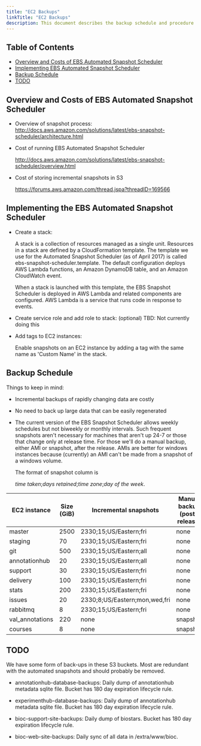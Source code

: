 ```yaml
---
title: "EC2 Backups"
linkTitle: "EC2 Backups"
description: This document describes the backup schedule and procedure for the the Bioconductor productio EC2 instances in AWS region `us-east-1`
---
```


## Table of Contents
- [Overview and Costs of EBS Automated Snapshot Scheduler](#overview)
- [Implementing EBS Automated Snapshot Scheduler](#implement)
- [Backup Schedule](#backup)
- [TODO](#todo)

<a name="overview"></a>
## Overview and Costs of EBS Automated Snapshot Scheduler 

* Overview of snapshot process:
http://docs.aws.amazon.com/solutions/latest/ebs-snapshot-scheduler/architecture.html

* Cost of running EBS Automated Snapshot Scheduler

    http://docs.aws.amazon.com/solutions/latest/ebs-snapshot-scheduler/overview.html

* Cost of storing incremental snapshots in S3

    https://forums.aws.amazon.com/thread.jspa?threadID=169566

<a name="implement"></a>
## Implementing the EBS Automated Snapshot Scheduler 

* Create a stack: 

  A stack is a collection of resources managed as
  a single unit. Resources in a stack are defined by a CloudFormation template.
  The template we use for the Automated Snapshot Scheduler (as of April
  2017) is called ebs-snapshot-scheduler.template. The default configuration
  deploys AWS Lambda functions, an Amazon DynamoDB table, and an Amazon 
  CloudWatch event.

  When a stack is launched with this template, the EBS Snapshot Scheduler is
  deployed in AWS Lambda and related components are configured. AWS Lambda
  is a service that runs code in response to events.

* Create service role and add role to stack: (optional)
    TBD: Not currently doing this

* Add tags to EC2 instances:

  Enable snapshots on an EC2 instance by adding a tag with the same
  name as 'Custom Name' in the stack.


<a name="backup"></a>
## Backup Schedule 

Things to keep in mind:
- Incremental backups of rapidly changing data are costly
- No need to back up large data that can be easily regenerated
- The current version of the EBS Snapshot Scheduler allows weekly schedules
  but not biweekly or monthly intervals. Such frequent snapshots aren't
  necessary for machines that aren't up 24-7 or those that change only
  at release time. For those we'll do a manual backup, either AMI
  or snapshot, after the release. AMIs are better for windows instances
  because (currently) an AMI can't be made from a snapshot of a windows
  volume.
 
  The format of snapshot column is 
 
  _time taken_;_days retained_;_time zone_;_day of the week_.


EC2 instance    | Size (GiB) | Incremental snapshots | Manual backup (post-release)
--------------- | ---------- | -------------------------------------- | ----------------------------
master          | 2500 | 2330;15;US/Eastern;fri                 | none 
staging         | 70 | 2330;15;US/Eastern;fri                 | none 
git             | 500 | 2330;15;US/Eastern;all                 | none 
annotationhub   | 20 | 2330;15;US/Eastern;all                 | none 
support         | 30 | 2330;15;US/Eastern;fri                 | none
delivery        | 100 | 2330;15;US/Eastern;fri         | none
stats           | 200 | 2330;15;US/Eastern;fri         | none
issues          | 20 | 2330;8;US/Eastern;mon,wed,fri                 | none 
rabbitmq        | 8 | 2330;15;US/Eastern;fri                  | none
val_annotations | 220 | none                                   | snapshot
courses         | 8 | none                                   | snapshot


<a name="todo"></a>
## TODO

We have some form of back-ups in these S3 buckets. Most are redundant with the
automated snapshots and should probably be removed.

* annotationhub-database-backups:
  Daily dump of annotationhub metadata sqlite file. Bucket has 180 day
  expiration lifecycle rule.

* experimenthub-database-backups:
  Daily dump of annotationhub metadata sqlite file. Bucket has 180 day
  expiration lifecycle rule.

* bioc-support-site-backups:
  Daily dump of biostars. Bucket has 180 day expiration lifecycle rule.

* bioc-web-site-backups:
  Daily sync of all data in /extra/www/bioc.
